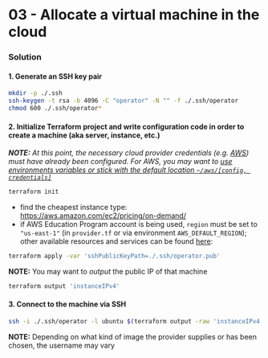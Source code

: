 03 - Allocate a virtual machine in the cloud
============================================


### Solution

#### 1. Generate an SSH key pair

```bash
mkdir -p ./.ssh
ssh-keygen -t rsa -b 4096 -C "operator" -N "" -f ./.ssh/operator
chmod 600 ./.ssh/operator*
```

#### 2. Initialize Terraform project and write configuration code in order to create a machine (aka server, instance, etc.)

*__NOTE:__ At this point, the necessary cloud provider credentials (e.g. [AWS](https://registry.terraform.io/providers/hashicorp/aws/latest/docs))
must have already been configured. For AWS, you may want to
[use environments variables or stick with the default location `~/aws/[config, credentials]`](https://docs.aws.amazon.com/cli/latest/userguide/cli-configure-files.html)*

```bash
terraform init
```

* find the cheapest instance type: https://aws.amazon.com/ec2/pricing/on-demand/
* if AWS Education Program account is being used, `region` must be set to `"us-east-1"` (in `provider.tf` or via environment `AWS_DEFAULT_REGION`);
  other available resources and services can be found [here](https://awseducate-starter-account-services.s3.amazonaws.com/AWS_Educate_Starter_Account_Services_Supported.pdf):

```bash
terraform apply -var 'sshPublicKeyPath=./.ssh/operator.pub'
```

__NOTE:__ You may want to *output* the public IP of that machine

```bash
terraform output 'instanceIPv4'
```

#### 3. Connect to the machine via SSH

```bash
ssh -i ./.ssh/operator -l ubuntu $(terraform output -raw 'instanceIPv4')
```

__NOTE:__ Depending on what kind of image the provider supplies or has been chosen, the username may vary
